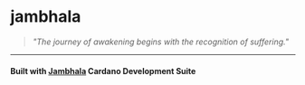 # jambhala

> *"The journey of awakening begins with the recognition of suffering."*
***
#### **Built with [Jambhala](https://github.com/iburzynski/jambhala) Cardano Development Suite**